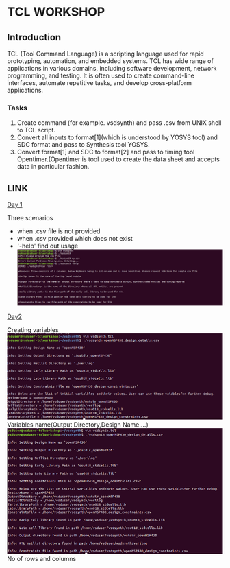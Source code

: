 # TCL WORKSHOP
## Introduction
TCL (Tool Command Language) is a scripting language used for rapid prototyping, automation, and embedded systems. TCL has wide range of applications in various domains, including software development, network programming, and testing. It is often used to create command-line interfaces, automate repetitive tasks, and develop cross-platform applications.
### Tasks ###   
1. Create command (for example. vsdsynth) and pass .csv from UNIX shell to TCL script.
2. Convert all inputs to format[1](which is understood by YOSYS tool) and SDC format and pass to Synthesis tool YOSYS.
3. Convert format[1] and SDC to format[2] and pass to timing tool Opentimer.(Opentimer is tool used to create the data sheet and accepts data in particular fashion.
## LINK
[Day 1](#day1)

Three scenarios
 - when .csv file is not provided
 - when .csv provided which does not exist
 - '-help' find out usage
![image](https://github.com/Srushti246/TCL/blob/main/output1.png?raw=true)

[Day2](#day2)
 
 Creating variables
![image](https://github.com/Srushti246/TCL/blob/main/day2%20task1.png?raw=true)
Variables name(Output Directory,Design Name....)
![image](https://github.com/Srushti246/TCL/blob/main/day2task2.png?raw=true)
No of rows and columns




